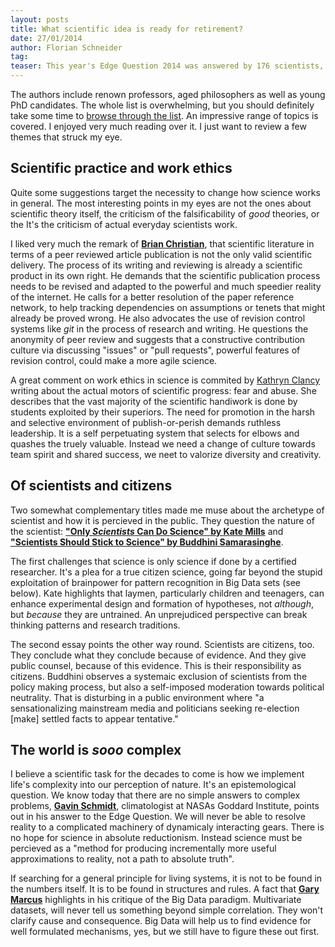 ```yaml
---
layout: posts
title: What scientific idea is ready for retirement?
date: 27/01/2014
author: Florian Schneider
tag:
teaser: This year's Edge Question 2014 was answered by 176 scientists, writers, philosophers, ... thinkers. One hundred and seventy six pleas for a sane way of thinking.
---
```

 
The authors include renown professors, aged philosophers as well as young PhD candidates. The whole list is overwhelming, but you should definitely take some time to [browse through the list](http://www.edge.org/contributors/what-scientific-idea-is-ready-for-retirement). An impressive range of topics is covered. I enjoyed very much reading over it. I just want to review a few themes that struck my eye. 

## Scientific practice and work ethics

Quite some suggestions target the necessity to change how science works in general. The most interesting points in my eyes are not the ones about scientific theory itself, the criticism of the falsificability of *good* theories, or the 
It's the criticism of actual everyday scientists work. 

I liked very much the remark of [**Brian Christian**](http://www.edge.org/response-detail/25514), that scientific literature in terms of a peer reviewed article publication is not the only valid scientific delivery. The process of its writing and reviewing is already a scientific product in its own right. He demands that the scientific publication process needs to be revised and adapted to the powerful and much speedier reality of the internet. He calls for a better resolution of the paper reference network, to help tracking dependencies on assumptions or tenets that might already be proved wrong. He also advocates the use of revision control systems like *git* in the process of research and writing. He questions the anonymity of peer review and suggests that a constructive contribution culture via discussing "issues" or "pull requests", powerful features of revision control, could make a more agile science.  

A great comment on work ethics in science is commited by [Kathryn Clancy](http://www.edge.org/response-detail/25516) writing about the actual motors of scientific progress: fear and abuse. She describes that the vast majority of the scientific handiwork is done by students exploited by their superiors. The need for promotion in the harsh and selective environment of publish-or-perish demands ruthless leadership. It is a self perpetuating system that selects for elbows and quashes the truely valuable. Instead we need a change of culture towards team spirit and shared success, we neet to valorize diversity and creativity. 


## Of scientists and citizens

Two somewhat complementary titles made me muse about the archetype of scientist and how it is percieved in the public. They question the nature of the scientist: [**"Only *Scientists* Can Do Science" by Kate Mills**](http://www.edge.org/response-detail/25504)  and [**"Scientists Should Stick to Science"  by Buddhini Samarasinghe**](http://www.edge.org/response-detail/25464). 

The first challenges that science is only science if done by a certified researcher. It's a plea for a true citizen science, going far beyond the stupid exploitation of brainpower for pattern recognition in Big Data sets (see below). Kate highlights that laymen, particularly children and teenagers, can enhance experimental design and formation of hypotheses, not *although*, but *because* they are untrained. An unprejudiced perspective can break thinking patterns and research traditions. 

The second essay points the other way round. Scientists are citizens, too. They conclude what they conclude because of evidence. And they give public counsel, because of this evidence. This is their responsibility as citizens. Buddhini observes a systemaic exclusion of scientists from the policy making process, but also a self-imposed moderation towards political neutrality. That is disturbing in a public environment where "a sensationalizing mainstream media and politicians seeking re-election \[make\] settled facts to appear tentative."

## The world is *sooo* complex

I believe a scientific task for the decades to come is how we implement life's complexity into our perception of nature. It's an epistemological question. We know today that there are no simple answers to complex problems, [**Gavin Schmidt**](http://www.edge.org/response-detail/25484), climatologist at NASAs Goddard Institute, points out in his answer to the Edge Question. We will never be able to resolve reality to a complicated machinery of dynamicaly interacting gears. There is no hope for science in absolute reductionism. Instead science must be percieved as a "method for producing incrementally more useful approximations to reality, not a path to absolute truth". 

If searching for a general principle for living systems, it is not to be found in the numbers itself. It is to be found in structures and rules. A fact that [**Gary Marcus**](http://www.edge.org/response-detail/25512) highlights in his critique of the Big Data paradigm. Multivariate datasets, will never tell us something beyond simple correlation. They won't clarify cause and consequence. Big Data will help us to find evidence for well formulated mechanisms, yes, but we still have to figure these out first.